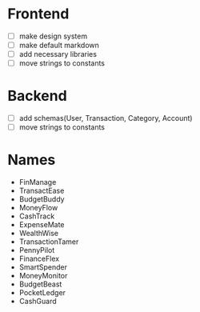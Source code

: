 # Frontend

- [ ] make design system
- [ ] make default markdown
- [ ] add necessary libraries
- [ ] move strings to constants

# Backend

- [ ] add schemas(User, Transaction, Category, Account)
- [ ] move strings to constants

# Names

- FinManage
- TransactEase
- BudgetBuddy
- MoneyFlow
- CashTrack
- ExpenseMate
- WealthWise
- TransactionTamer
- PennyPilot
- FinanceFlex
- SmartSpender
- MoneyMonitor
- BudgetBeast
- PocketLedger
- CashGuard